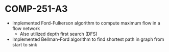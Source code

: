# COMP-251-A3
- Implemented Ford-Fulkerson algorithm to compute maximum flow in a flow network
  - Also utilized depth first search (DFS)
- Implemented Bellman-Ford algorithm to find shortest path in graph from start to sink
